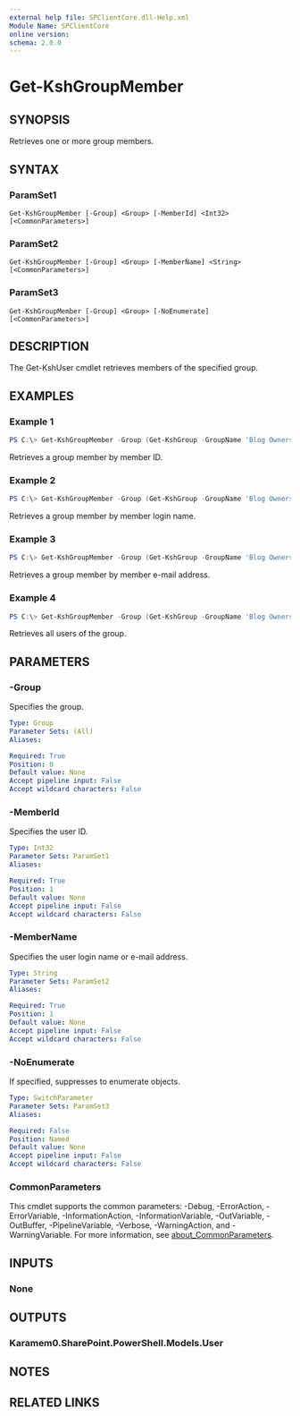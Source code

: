 ```yaml
---
external help file: SPClientCore.dll-Help.xml
Module Name: SPClientCore
online version:
schema: 2.0.0
---
```


# Get-KshGroupMember

## SYNOPSIS
Retrieves one or more group members.

## SYNTAX

### ParamSet1
```
Get-KshGroupMember [-Group] <Group> [-MemberId] <Int32> [<CommonParameters>]
```

### ParamSet2
```
Get-KshGroupMember [-Group] <Group> [-MemberName] <String> [<CommonParameters>]
```

### ParamSet3
```
Get-KshGroupMember [-Group] <Group> [-NoEnumerate] [<CommonParameters>]
```

## DESCRIPTION
The Get-KshUser cmdlet retrieves members of the specified group.

## EXAMPLES

### Example 1
```powershell
PS C:\> Get-KshGroupMember -Group (Get-KshGroup -GroupName 'Blog Owners') -MemberId 1
```

Retrieves a group member by member ID.

### Example 2
```powershell
PS C:\> Get-KshGroupMember -Group (Get-KshGroup -GroupName 'Blog Owners') -MemberName 'i:0#.f|membership|admin@example.onmicrosoft.com'
```

Retrieves a group member by member login name.

### Example 3
```powershell
PS C:\> Get-KshGroupMember -Group (Get-KshGroup -GroupName 'Blog Owners') -MemberName 'admin@example.onmicrosoft.com'
```

Retrieves a group member by member e-mail address.

### Example 4
```powershell
PS C:\> Get-KshGroupMember -Group (Get-KshGroup -GroupName 'Blog Owners')
```

Retrieves all users of the group.

## PARAMETERS

### -Group
Specifies the group.

```yaml
Type: Group
Parameter Sets: (All)
Aliases:

Required: True
Position: 0
Default value: None
Accept pipeline input: False
Accept wildcard characters: False
```

### -MemberId
Specifies the user ID.

```yaml
Type: Int32
Parameter Sets: ParamSet1
Aliases:

Required: True
Position: 1
Default value: None
Accept pipeline input: False
Accept wildcard characters: False
```

### -MemberName
Specifies the user login name or e-mail address.

```yaml
Type: String
Parameter Sets: ParamSet2
Aliases:

Required: True
Position: 1
Default value: None
Accept pipeline input: False
Accept wildcard characters: False
```

### -NoEnumerate
If specified, suppresses to enumerate objects.

```yaml
Type: SwitchParameter
Parameter Sets: ParamSet3
Aliases:

Required: False
Position: Named
Default value: None
Accept pipeline input: False
Accept wildcard characters: False
```

### CommonParameters
This cmdlet supports the common parameters: -Debug, -ErrorAction, -ErrorVariable, -InformationAction, -InformationVariable, -OutVariable, -OutBuffer, -PipelineVariable, -Verbose, -WarningAction, and -WarningVariable. For more information, see [about_CommonParameters](http://go.microsoft.com/fwlink/?LinkID=113216).

## INPUTS

### None

## OUTPUTS

### Karamem0.SharePoint.PowerShell.Models.User

## NOTES

## RELATED LINKS
